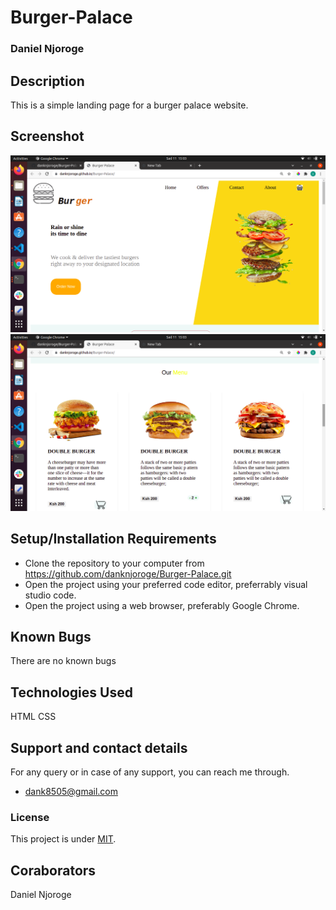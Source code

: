 # Burger-Palace
### Daniel Njoroge
## Description
This is a simple landing page for a burger palace website.
## Screenshot
<img src="images/s1.png" alt="">
<img src="images/s2.png" alt="">


## Setup/Installation Requirements
* Clone the repository to your computer from 
        https://github.com/danknjoroge/Burger-Palace.git
* Open the project using your preferred code editor, preferrably visual studio code.
* Open the project using a web browser, preferably Google Chrome.
## Known Bugs
There are no known bugs
## Technologies Used
HTML 
CSS
## Support and contact details
For any query or in case of any support, you can reach me through.
* dank8505@gmail.com
### License
This project is under [MIT](LICENSE).
## Coraborators
Daniel Njoroge
